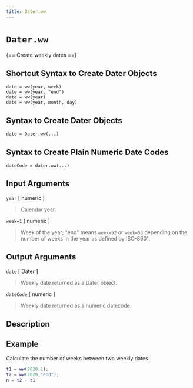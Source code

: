 ```yaml
---
title: Dater.ww
---
```


# `Dater.ww`

{== Create weekly dates ==}


## Shortcut Syntax to Create Dater Objects

    date = ww(year, week)
    date = ww(year, "end")
    date = ww(year)
    date = ww(year, month, day)


## Syntax to Create Dater Objects

    date = Dater.ww(...)


## Syntax to Create Plain Numeric Date Codes

    dateCode = dater.ww(...)


## Input Arguments

`year` [ numeric ] 

> Calendar year.


`week=1` [ numeric ]

> Week of the year; "end" means `week=52` or `week=53` depending on the
> number of weeks in the year as defined by ISO-8601.


## Output Arguments

`date` [ Dater ]

> Weekly date returned as a Dater object.


`dateCode` [ numeric ]
> Weekly date returned as a numeric datecode.


## Description


## Example

Calculate the number of weeks between two weekly dates

```matlab
t1 = ww(2020,1);
t2 = ww(2020,"end");
n = t2 - t1
```


